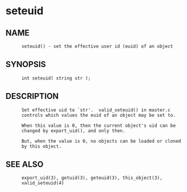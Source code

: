 # seteuid
## NAME
          seteuid() - set the effective user id (euid) of an object

## SYNOPSIS
          int seteuid( string str );

## DESCRIPTION
          Set effective uid to `str'.  valid_seteuid() in master.c
          controls which values the euid of an object may be set to.

          When this value is 0, then the current object's uid can be
          changed by export_uid(), and only then.

          But, when the value is 0, no objects can be loaded or cloned
          by this object.

## SEE ALSO
          export_uid(3), getuid(3), geteuid(3), this_object(3),
          valid_seteuid(4)
